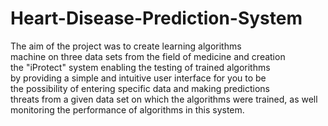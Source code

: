 # Heart-Disease-Prediction-System
The aim of the project was to create learning algorithms<br>
machine on three data sets from the field of medicine and creation<br>
the "iProtect" system enabling the testing of trained algorithms<br>
by providing a simple and intuitive user interface for you to be<br>
the possibility of entering specific data and making predictions<br>
threats from a given data set on which the algorithms were trained, as well<br>
monitoring the performance of algorithms in this system.<br>
